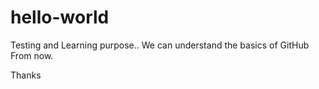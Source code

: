 # hello-world
Testing and Learning purpose..
We can understand the basics of GitHub From now.

Thanks

